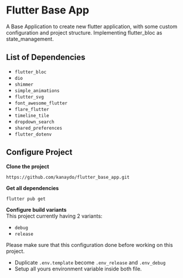 # Flutter Base App

A Base Application to create new flutter application, with some custom configuration and project structure. Implementing flutter_bloc as state_management.

## List of Dependencies
- `flutter_bloc`
- `dio`
- `shimmer`
- `simple_animations`
- `flutter_svg`
- `font_awesome_flutter`
- `flare_flutter`
- `timeline_tile`
- `dropdown_search`
- `shared_preferences`
- `flutter_dotenv`


## Configure Project
**Clone the project**
  ```
  https://github.com/kanaydo/flutter_base_app.git
  ```
  
**Get all dependencies**
  ```
  flutter pub get
  ```
  
**Configure build variants**   
  This project currently having 2 variants:
  - `debug`
  - `release`   
  
  
  Please make sure that this configuration done before working on this project.
  - Duplicate `.env.template` become `.env_release` and `.env_debug`
  - Setup all yours environment variable inside both file.
